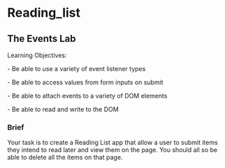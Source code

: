 # Reading_list

<h2>The Events Lab </h2>
Learning Objectives:

<p> - Be able to use a variety of event listener types</p>
<p> - Be able to access values from form inputs on submit</p>
<p> - Be able to attach events to a variety of DOM elements</p>
<p> - Be able to read and write to the DOM</p>

<h3>Brief</h3>

Your task is to create a Reading List app that allow a user to submit items they intend to read later and view them on the page. You should all so be able to delete all the items on that page. 
